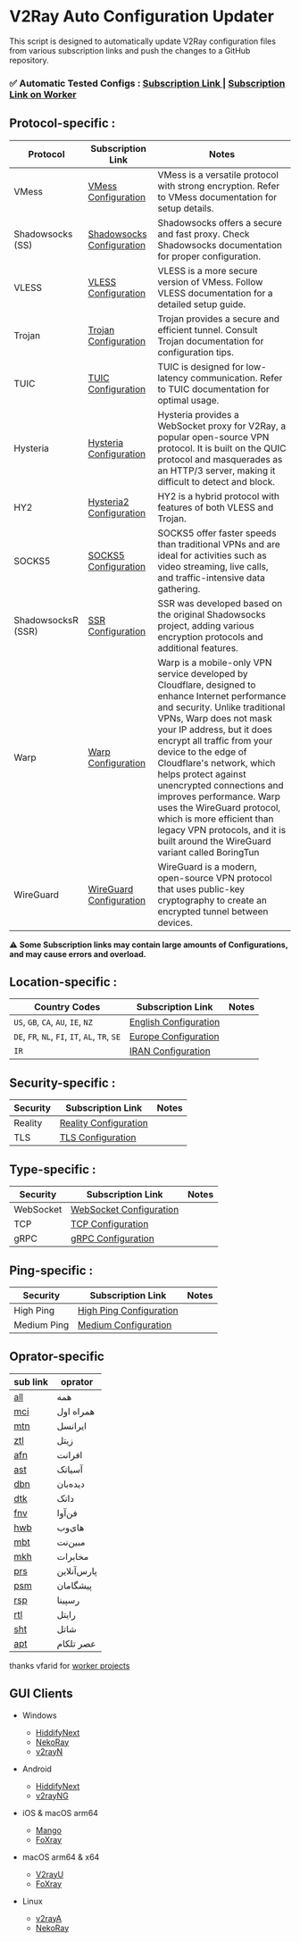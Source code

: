 # V2Ray Auto Configuration Updater

This script is designed to automatically update V2Ray configuration files from various subscription links and push the changes to a GitHub repository.


### ✅ Automatic Tested Configs : [Subscription Link ](https://raw.githubusercontent.com/mshojaei77/v2rayAuto/main/auto) | [Subscription Link on Worker](https://only-vless.fcrcvsgmwmspdgwpkl.workers.dev/sub/original=yes) 

## Protocol-specific :

| Protocol                    | Subscription Link                                            | Notes                                                                                                 |
|-----------------------------|-----------------------------------------------------------------|-------------------------------------------------------------------------------------------------------|
| VMess                       | [VMess Configuration](https://raw.githubusercontent.com/mshojaei77/v2rayAuto/main/vmess) | VMess is a versatile protocol with strong encryption. Refer to VMess documentation for setup details. |
| Shadowsocks (SS)            | [Shadowsocks Configuration](https://raw.githubusercontent.com/mshojaei77/v2rayAuto/main/ss) | Shadowsocks offers a secure and fast proxy. Check Shadowsocks documentation for proper configuration. |
| VLESS                       | [VLESS Configuration](https://raw.githubusercontent.com/mshojaei77/v2rayAuto/main/vless) | VLESS is a more secure version of VMess. Follow VLESS documentation for a detailed setup guide.       |
| Trojan                      | [Trojan Configuration](https://raw.githubusercontent.com/mshojaei77/v2rayAuto/main/trojan) | Trojan provides a secure and efficient tunnel. Consult Trojan documentation for configuration tips.   |
| TUIC                        | [TUIC Configuration](https://raw.githubusercontent.com/mshojaei77/v2rayAuto/main/tuic) | TUIC is designed for low-latency communication. Refer to TUIC documentation for optimal usage.       |
| Hysteria                    | [Hysteria Configuration](https://raw.githubusercontent.com/mshojaei77/v2rayAuto/main/hysteria) | Hysteria provides a WebSocket proxy for V2Ray, a popular open-source VPN protocol. It is built on the QUIC protocol and masquerades as an HTTP/3 server, making it difficult to detect and block.  |
| HY2                         | [Hysteria2 Configuration](https://raw.githubusercontent.com/mshojaei77/v2rayAuto/main/hy2) | HY2 is a hybrid protocol with features of both VLESS and Trojan.  |
| SOCKS5                       | [SOCKS5 Configuration](https://raw.githubusercontent.com/mshojaei77/v2rayAuto/main/socks5) |  SOCKS5 offer faster speeds than traditional VPNs and are ideal for activities such as video streaming, live calls, and traffic-intensive data gathering.    |
| ShadowsocksR (SSR)          | [SSR Configuration](https://raw.githubusercontent.com/mshojaei77/v2rayAuto/main/ssr) | SSR was developed based on the original Shadowsocks project, adding various encryption protocols and additional features. |
| Warp          | [Warp Configuration](https://raw.githubusercontent.com/mshojaei77/v2rayAuto/main/warp) | Warp is a mobile-only VPN service developed by Cloudflare, designed to enhance Internet performance and security. Unlike traditional VPNs, Warp does not mask your IP address, but it does encrypt all traffic from your device to the edge of Cloudflare's network, which helps protect against unencrypted connections and improves performance. Warp uses the WireGuard protocol, which is more efficient than legacy VPN protocols, and it is built around the WireGuard variant called BoringTun |
| WireGuard         | [WireGuard Configuration](https://raw.githubusercontent.com/mshojaei77/v2rayAuto/main/wireguard) | WireGuard is a modern, open-source VPN protocol that uses public-key cryptography to create an encrypted tunnel between devices. |

⚠  **Some Subscription links may contain large amounts of Configurations, and may cause errors and overload.**

## Location-specific :

| Country Codes | Subscription Link                                            |  Notes                                                                                                 |
|-----------------------------|-----------------------------------------------------------------|-------------------------------------------------------------------------------------------------------|
| `US`, `GB`, `CA`, `AU`, `IE`, `NZ`  | [English Configuration](https://raw.githubusercontent.com/mshojaei77/v2rayAuto/main/English) | |
| `DE`, `FR`, `NL`, `FI`, `IT`, `AL`, `TR`, `SE`   | [Europe Configuration](https://raw.githubusercontent.com/mshojaei77/v2rayAuto/main/Europe) | |
| `IR`    | [IRAN Configuration](https://raw.githubusercontent.com/mshojaei77/v2rayAuto/main/IRAN) | |

## Security-specific :

| Security                    | Subscription Link                                            | Notes                                                                                                 |
|-----------------------------|-----------------------------------------------------------------|-------------------------------------------------------------------------------------------------------|
| Reality                       | [Reality Configuration](https://raw.githubusercontent.com/mshojaei77/v2rayAuto/main/reality) |  |
| TLS          | [TLS Configuration](https://raw.githubusercontent.com/mshojaei77/v2rayAuto/main/tls) |  |

## Type-specific :

| Security                    | Subscription Link                                            | Notes                                                                                                 |
|-----------------------------|-----------------------------------------------------------------|-------------------------------------------------------------------------------------------------------|
| WebSocket                    | [WebSocket Configuration](https://raw.githubusercontent.com/mshojaei77/v2rayAuto/main/ws) |  |
| TCP          | [TCP Configuration](https://raw.githubusercontent.com/mshojaei77/v2rayAuto/main/tcp) |  |
| gRPC          | [gRPC Configuration](https://raw.githubusercontent.com/mshojaei77/v2rayAuto/main/grpc) |  |

## Ping-specific :

| Security                    | Subscription Link                                            | Notes                                                                                                 |
|-----------------------------|-----------------------------------------------------------------|-------------------------------------------------------------------------------------------------------|
| High Ping                       | [High Ping Configuration](https://raw.githubusercontent.com/mshojaei77/v2rayAuto/main/Highping) |  |
| Medium Ping          | [Medium Configuration](https://raw.githubusercontent.com/mshojaei77/v2rayAuto/main/Midping) |  |


## Oprator-specific
sub link | oprator      
---         | --- 
[all](https://only-vless.fcrcvsgmwmspdgwpkl.workers.dev/sub) | همه
[mci](https://only-vless.fcrcvsgmwmspdgwpkl.workers.dev/sub/mci)         | همراه اول    
[mtn](https://only-vless.fcrcvsgmwmspdgwpkl.workers.dev/sub/mtn)         | ایرانسل      
[ztl](https://only-vless.fcrcvsgmwmspdgwpkl.workers.dev/sub/ztl)         | زیتل
[afn](https://only-vless.fcrcvsgmwmspdgwpkl.workers.dev/sub/afn)         | افرانت       
[ast](https://only-vless.fcrcvsgmwmspdgwpkl.workers.dev/sub/ast)         | آسیاتک       
[dbn](https://only-vless.fcrcvsgmwmspdgwpkl.workers.dev/sub/dbn)         | دیده‌بان     
[dtk](https://only-vless.fcrcvsgmwmspdgwpkl.workers.dev/sub/dtk)         | داتک    
[fnv](https://only-vless.fcrcvsgmwmspdgwpkl.workers.dev/sub/fnv)         | فن‌آوا        
[hwb](https://only-vless.fcrcvsgmwmspdgwpkl.workers.dev/sub/hwb)         | های‌وب        
[mbt](https://only-vless.fcrcvsgmwmspdgwpkl.workers.dev/sub/mbt)         | مبین‌نت       
[mkh](https://only-vless.fcrcvsgmwmspdgwpkl.workers.dev/sub/mkh)         | مخابرات      
[prs](https://only-vless.fcrcvsgmwmspdgwpkl.workers.dev/sub/prs)         | پارس‌آنلاین    
[psm](https://only-vless.fcrcvsgmwmspdgwpkl.workers.dev/sub/psm)         | پیشگامان    
[rsp](https://only-vless.fcrcvsgmwmspdgwpkl.workers.dev/sub/rsp)         | رسپینا       
[rtl](https://only-vless.fcrcvsgmwmspdgwpkl.workers.dev/sub/rtl)         | رایتل        
[sht](https://only-vless.fcrcvsgmwmspdgwpkl.workers.dev/sub/sht)         | شاتل         
[apt](https://only-vless.fcrcvsgmwmspdgwpkl.workers.dev/sub/apt)         | عصر تلکام    



thanks vfarid for [worker projects](https://github.com/vfarid/v2ray-worker-sub)

## GUI Clients
- Windows
  - [HiddifyNext](https://github.com/hiddify/hiddify-next)
  - [NekoRay](https://github.com/Matsuridayo/nekoray)
  - [v2rayN](https://github.com/2dust/v2rayN)

- Android
  - [HiddifyNext](https://github.com/hiddify/hiddify-next)
  -  [v2rayNG](https://github.com/2dust/v2rayNG)

- iOS & macOS arm64
  - [Mango](https://github.com/arror/Mango)
  - [FoXray](https://apps.apple.com/app/foxray/id6448898396)
- macOS arm64 & x64
  - [V2rayU](https://github.com/yanue/V2rayU)
  - [FoXray](https://apps.apple.com/app/foxray/id6448898396)
- Linux
  - [v2rayA](https://github.com/v2rayA/v2rayA)
  - [NekoRay](https://github.com/Matsuridayo/nekoray)

